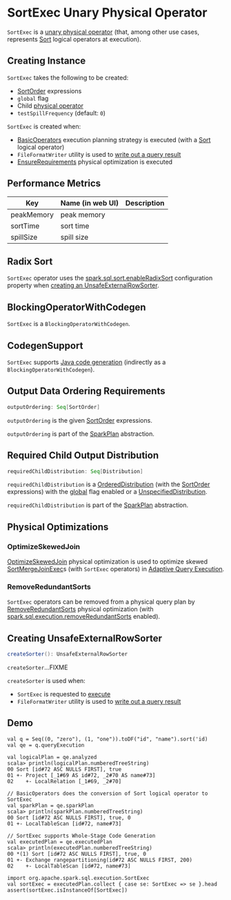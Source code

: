 # SortExec Unary Physical Operator

`SortExec` is a [unary physical operator](UnaryExecNode.md) (that, among other use cases, represents [Sort](../logical-operators/Sort.md) logical operators at execution).

## Creating Instance

`SortExec` takes the following to be created:

* <span id="sortOrder"> [SortOrder](../expressions/SortOrder.md) expressions
* <span id="global"> `global` flag
* <span id="child"> Child [physical operator](SparkPlan.md)
* <span id="testSpillFrequency"> `testSpillFrequency` (default: `0`)

`SortExec` is created when:

* [BasicOperators](../execution-planning-strategies/BasicOperators.md#Sort) execution planning strategy is executed (with a [Sort](../logical-operators/Sort.md) logical operator)
* `FileFormatWriter` utility is used to [write out a query result](../datasources/FileFormatWriter.md#write)
* [EnsureRequirements](../physical-optimizations/EnsureRequirements.md) physical optimization is executed

## <span id="metrics"> Performance Metrics

Key             | Name (in web UI)        | Description
----------------|-------------------------|---------
 peakMemory     | peak memory             |
 sortTime       | sort time               |
 spillSize      | spill size              |

## <span id="enableRadixSort"><span id="spark.sql.sort.enableRadixSort"> Radix Sort

`SortExec` operator uses the [spark.sql.sort.enableRadixSort](../configuration-properties.md#spark.sql.sort.enableRadixSort) configuration property when [creating an UnsafeExternalRowSorter](#createSorter).

## <span id="BlockingOperatorWithCodegen"> BlockingOperatorWithCodegen

`SortExec` is a `BlockingOperatorWithCodegen`.

## <span id="CodegenSupport"> CodegenSupport

`SortExec` supports [Java code generation](CodegenSupport.md) (indirectly as a `BlockingOperatorWithCodegen`).

## <span id="outputOrdering"> Output Data Ordering Requirements

```scala
outputOrdering: Seq[SortOrder]
```

`outputOrdering` is the given [SortOrder](#sortOrder) expressions.

`outputOrdering` is part of the [SparkPlan](SparkPlan.md#outputOrdering) abstraction.

## <span id="requiredChildDistribution"> Required Child Output Distribution

```scala
requiredChildDistribution: Seq[Distribution]
```

`requiredChildDistribution` is a [OrderedDistribution](OrderedDistribution.md) (with the [SortOrder](#sortOrder) expressions) with the [global](#global) flag enabled or a [UnspecifiedDistribution](UnspecifiedDistribution.md).

`requiredChildDistribution` is part of the [SparkPlan](SparkPlan.md#requiredChildDistribution) abstraction.

## Physical Optimizations

### OptimizeSkewedJoin

[OptimizeSkewedJoin](../physical-optimizations/OptimizeSkewedJoin.md) physical optimization is used to optimize skewed [SortMergeJoinExec](SortMergeJoinExec.md)s (with `SortExec` operators) in [Adaptive Query Execution](../adaptive-query-execution/index.md).

### RemoveRedundantSorts

`SortExec` operators can be removed from a physical query plan by [RemoveRedundantSorts](../physical-optimizations/RemoveRedundantSorts.md) physical optimization (with [spark.sql.execution.removeRedundantSorts](../configuration-properties.md#spark.sql.execution.removeRedundantSorts) enabled).

## <span id="createSorter"> Creating UnsafeExternalRowSorter

```scala
createSorter(): UnsafeExternalRowSorter
```

`createSorter`...FIXME

`createSorter` is used when:

* `SortExec` is requested to [execute](#doExecute)
* `FileFormatWriter` utility is used to [write out a query result](../datasources/FileFormatWriter.md#write)

## Demo

```text
val q = Seq((0, "zero"), (1, "one")).toDF("id", "name").sort('id)
val qe = q.queryExecution

val logicalPlan = qe.analyzed
scala> println(logicalPlan.numberedTreeString)
00 Sort [id#72 ASC NULLS FIRST], true
01 +- Project [_1#69 AS id#72, _2#70 AS name#73]
02    +- LocalRelation [_1#69, _2#70]

// BasicOperators does the conversion of Sort logical operator to SortExec
val sparkPlan = qe.sparkPlan
scala> println(sparkPlan.numberedTreeString)
00 Sort [id#72 ASC NULLS FIRST], true, 0
01 +- LocalTableScan [id#72, name#73]

// SortExec supports Whole-Stage Code Generation
val executedPlan = qe.executedPlan
scala> println(executedPlan.numberedTreeString)
00 *(1) Sort [id#72 ASC NULLS FIRST], true, 0
01 +- Exchange rangepartitioning(id#72 ASC NULLS FIRST, 200)
02    +- LocalTableScan [id#72, name#73]

import org.apache.spark.sql.execution.SortExec
val sortExec = executedPlan.collect { case se: SortExec => se }.head
assert(sortExec.isInstanceOf[SortExec])
```
